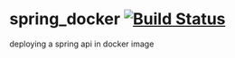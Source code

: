 # spring_docker [![Build Status](https://travis-ci.com/tkhadir/spring_docker.svg?branch=master)](https://travis-ci.com/tkhadir/spring_docker)
deploying a spring api in docker image
